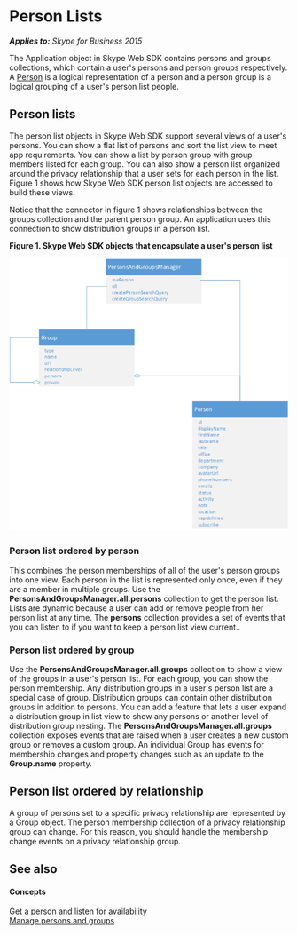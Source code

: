 
# Person Lists


 _**Applies to:** Skype for Business 2015_

The Application object in Skype Web SDK contains persons and groups collections, which contain a user's persons and person groups respectively. A [Person](https://ucwa.skype.com/reference/WebSDK/interfaces/_s4b_sdk_d_.jcafe.person.html) is a logical representation of a person and a person group is a logical grouping of a user's person list people.


## Person lists

The person list objects in Skype Web SDK support several views of a user's persons. You can show a flat list of persons and sort the list view to meet app requirements. You can show a list by person group with group members listed for each group. You can also show a person list organized around the privacy relationship that a user sets for each person in the list. Figure 1 shows how Skype Web SDK person list objects are accessed to build these views. 

Notice that the connector in figure 1 shows relationships between the groups collection and the parent person group. An application uses this connection to show distribution groups in a person list. 


**Figure 1. Skype Web SDK objects that encapsulate a user's person list**

![SkypeWebSDK_PersonListObjectmodel](images/1168c6b2-e49a-435c-9233-d5d1695ed605.png)
### Person list ordered by person

This combines the person memberships of all of the user's person groups into one view. Each person in the list is represented only once, even if they are a member in multiple groups. Use the  **PersonsAndGroupsManager.all.persons** collection to get the person list. Lists are dynamic because a user can add or remove people from her person list at any time. The **persons** collection provides a set of events that you can listen to if you want to keep a person list view current..


### Person list ordered by group

Use the  **PersonsAndGroupsManager.all.groups** collection to show a view of the groups in a user's person list. For each group, you can show the person membership. Any distribution groups in a user's person list are a special case of group. Distribution groups can contain other distribution groups in addition to persons. You can add a feature that lets a user expand a distribution group in list view to show any persons or another level of distribution group nesting. The **PersonsAndGroupsManager.all.groups** collection exposes events that are raised when a user creates a new custom group or removes a custom group. An individual Group has events for membership changes and property changes such as an update to the **Group.name** property.


## Person list ordered by relationship

A group of persons set to a specific privacy relationship are represented by a Group object. The person membership collection of a privacy relationship group can change. For this reason, you should handle the membership change events on a privacy relationship group. 


## See also


#### Concepts


[Get a person and listen for availability](ListenForAvailability.md)  
[Manage persons and groups](ManagePersonsAndGroups.md)
